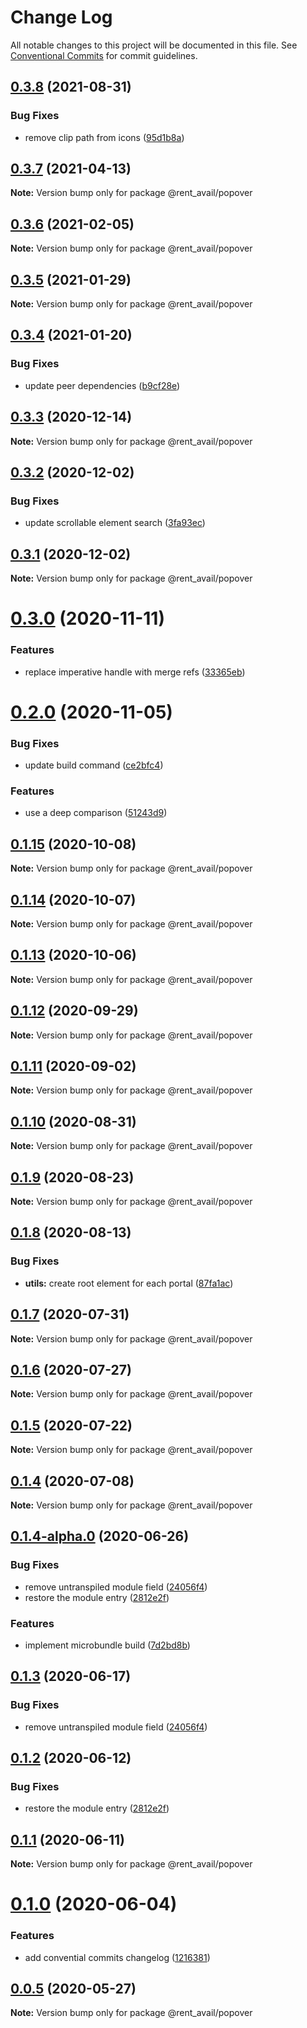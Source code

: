 # Change Log

All notable changes to this project will be documented in this file.
See [Conventional Commits](https://conventionalcommits.org) for commit guidelines.

## [0.3.8](https://github.com/rentalutions/elements/compare/@rent_avail/popover@0.3.7...@rent_avail/popover@0.3.8) (2021-08-31)


### Bug Fixes

* remove clip path from icons ([95d1b8a](https://github.com/rentalutions/elements/commit/95d1b8a2921de6b19ccd69c0a2be03bb5fd03b69))





## [0.3.7](https://github.com/rentalutions/elements/compare/@rent_avail/popover@0.3.6...@rent_avail/popover@0.3.7) (2021-04-13)

**Note:** Version bump only for package @rent_avail/popover





## [0.3.6](https://github.com/rentalutions/elements/compare/@rent_avail/popover@0.3.5...@rent_avail/popover@0.3.6) (2021-02-05)

**Note:** Version bump only for package @rent_avail/popover





## [0.3.5](https://github.com/rentalutions/elements/compare/@rent_avail/popover@0.3.4...@rent_avail/popover@0.3.5) (2021-01-29)

**Note:** Version bump only for package @rent_avail/popover





## [0.3.4](https://github.com/rentalutions/elements/compare/@rent_avail/popover@0.3.3...@rent_avail/popover@0.3.4) (2021-01-20)


### Bug Fixes

* update peer dependencies ([b9cf28e](https://github.com/rentalutions/elements/commit/b9cf28ea6daf7bcb028775cdcc12f1ac2a45280b))





## [0.3.3](https://github.com/rentalutions/elements/compare/@rent_avail/popover@0.3.2...@rent_avail/popover@0.3.3) (2020-12-14)

**Note:** Version bump only for package @rent_avail/popover





## [0.3.2](https://github.com/rentalutions/elements/compare/@rent_avail/popover@0.3.1...@rent_avail/popover@0.3.2) (2020-12-02)


### Bug Fixes

* update scrollable element search ([3fa93ec](https://github.com/rentalutions/elements/commit/3fa93ec768e21b72691d78a2a543604c8513b3e8))





## [0.3.1](https://github.com/rentalutions/elements/compare/@rent_avail/popover@0.3.0...@rent_avail/popover@0.3.1) (2020-12-02)

**Note:** Version bump only for package @rent_avail/popover





# [0.3.0](https://github.com/rentalutions/elements/compare/@rent_avail/popover@0.2.0...@rent_avail/popover@0.3.0) (2020-11-11)


### Features

* replace imperative handle with merge refs ([33365eb](https://github.com/rentalutions/elements/commit/33365eb190f2cd8707805318e85f6128cf847fc0))





# [0.2.0](https://github.com/rentalutions/elements/compare/@rent_avail/popover@0.1.15...@rent_avail/popover@0.2.0) (2020-11-05)


### Bug Fixes

* update build command ([ce2bfc4](https://github.com/rentalutions/elements/commit/ce2bfc47d722b40d87bbad7806b727cc29e9712a))


### Features

* use a deep comparison ([51243d9](https://github.com/rentalutions/elements/commit/51243d974832361f686a0213a0920fc38db0dc21))





## [0.1.15](https://github.com/rentalutions/elements/compare/@rent_avail/popover@0.1.14...@rent_avail/popover@0.1.15) (2020-10-08)

**Note:** Version bump only for package @rent_avail/popover





## [0.1.14](https://github.com/rentalutions/elements/compare/@rent_avail/popover@0.1.13...@rent_avail/popover@0.1.14) (2020-10-07)

**Note:** Version bump only for package @rent_avail/popover





## [0.1.13](https://github.com/rentalutions/elements/compare/@rent_avail/popover@0.1.12...@rent_avail/popover@0.1.13) (2020-10-06)

**Note:** Version bump only for package @rent_avail/popover





## [0.1.12](https://github.com/rentalutions/elements/compare/@rent_avail/popover@0.1.11...@rent_avail/popover@0.1.12) (2020-09-29)

**Note:** Version bump only for package @rent_avail/popover





## [0.1.11](https://github.com/rentalutions/elements/compare/@rent_avail/popover@0.1.10...@rent_avail/popover@0.1.11) (2020-09-02)

**Note:** Version bump only for package @rent_avail/popover





## [0.1.10](https://github.com/rentalutions/elements/compare/@rent_avail/popover@0.1.9...@rent_avail/popover@0.1.10) (2020-08-31)

**Note:** Version bump only for package @rent_avail/popover





## [0.1.9](https://github.com/rentalutions/elements/compare/@rent_avail/popover@0.1.8...@rent_avail/popover@0.1.9) (2020-08-23)

**Note:** Version bump only for package @rent_avail/popover





## [0.1.8](https://github.com/rentalutions/elements/compare/@rent_avail/popover@0.1.7...@rent_avail/popover@0.1.8) (2020-08-13)


### Bug Fixes

* **utils:** create root element for each portal ([87fa1ac](https://github.com/rentalutions/elements/commit/87fa1acb6feccfd13753071bfb4446c6ddad7398))





## [0.1.7](https://github.com/rentalutions/elements/compare/@rent_avail/popover@0.1.6...@rent_avail/popover@0.1.7) (2020-07-31)

**Note:** Version bump only for package @rent_avail/popover





## [0.1.6](https://github.com/rentalutions/elements/compare/@rent_avail/popover@0.1.5...@rent_avail/popover@0.1.6) (2020-07-27)

**Note:** Version bump only for package @rent_avail/popover





## [0.1.5](https://github.com/rentalutions/elements/compare/@rent_avail/popover@0.1.4...@rent_avail/popover@0.1.5) (2020-07-22)

**Note:** Version bump only for package @rent_avail/popover





## [0.1.4](https://github.com/rentalutions/elements/compare/@rent_avail/popover@0.1.4-alpha.0...@rent_avail/popover@0.1.4) (2020-07-08)

**Note:** Version bump only for package @rent_avail/popover





## [0.1.4-alpha.0](https://github.com/rentalutions/elements/compare/@rent_avail/popover@0.1.0...@rent_avail/popover@0.1.4-alpha.0) (2020-06-26)


### Bug Fixes

* remove untranspiled module field ([24056f4](https://github.com/rentalutions/elements/commit/24056f4dcc4ab05fc8d0c604a0630d7b3a8aca3c))
* restore the module entry ([2812e2f](https://github.com/rentalutions/elements/commit/2812e2f5d71068ce37a8511d9b8c527b5d63efae))


### Features

* implement microbundle build ([7d2bd8b](https://github.com/rentalutions/elements/commit/7d2bd8b20990211f6d048a3f393d78ac15ce0142))





## [0.1.3](https://github.com/rentalutions/elements/compare/@rent_avail/popover@0.1.2...@rent_avail/popover@0.1.3) (2020-06-17)


### Bug Fixes

* remove untranspiled module field ([24056f4](https://github.com/rentalutions/elements/commit/24056f4dcc4ab05fc8d0c604a0630d7b3a8aca3c))





## [0.1.2](https://github.com/rentalutions/elements/compare/@rent_avail/popover@0.1.1...@rent_avail/popover@0.1.2) (2020-06-12)


### Bug Fixes

* restore the module entry ([2812e2f](https://github.com/rentalutions/elements/commit/2812e2f5d71068ce37a8511d9b8c527b5d63efae))





## [0.1.1](https://github.com/rentalutions/elements/compare/@rent_avail/popover@0.1.0...@rent_avail/popover@0.1.1) (2020-06-11)

**Note:** Version bump only for package @rent_avail/popover





# [0.1.0](https://github.com/rentalutions/elements/compare/@rent_avail/popover@0.0.4...@rent_avail/popover@0.1.0) (2020-06-04)


### Features

* add convential commits changelog ([1216381](https://github.com/rentalutions/elements/commit/1216381d4e1bb8eb8dea4a2293a8bb84662195a9))





## [0.0.5](https://github.com/rentalutions/elements/compare/@rent_avail/popover@0.0.4...@rent_avail/popover@0.0.5) (2020-05-27)

**Note:** Version bump only for package @rent_avail/popover
